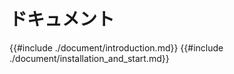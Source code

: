 # ドキュメント

{{#include ./document/introduction.md}}
{{#include ./document/installation_and_start.md}}
